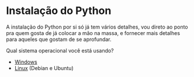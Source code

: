 # Instalação do Python



A instalação do Python por si só já tem vários detalhes, vou direto ao ponto pra quem gosta de já colocar a mão na massa, e fornecer mais detalhes para aqueles que gostam de se aprofundar.

Qual sistema operacional você está usando?

- [Windows](#install-python-windows)
- [Linux](#install-python-linux) (Debian e Ubuntu)


